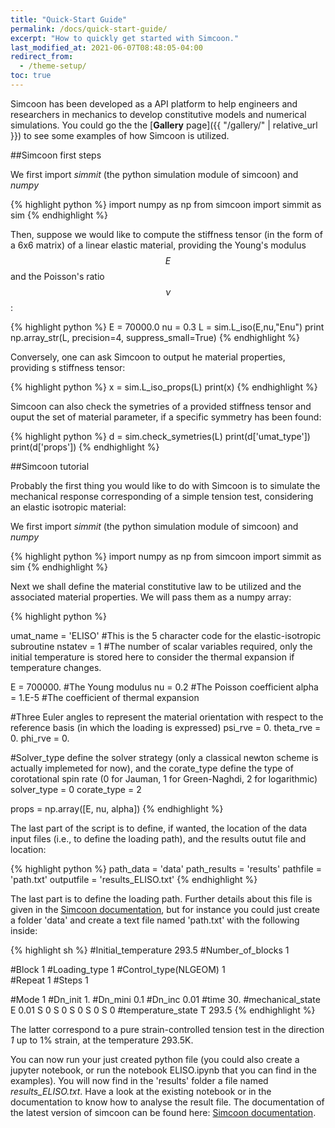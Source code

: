 ```yaml
---
title: "Quick-Start Guide"
permalink: /docs/quick-start-guide/
excerpt: "How to quickly get started with Simcoon."
last_modified_at: 2021-06-07T08:48:05-04:00
redirect_from:
  - /theme-setup/
toc: true
---
```


Simcoon has been developed as a API platform to help engineers and researchers in mechanics to develop constitutive models and numerical simulations. You could go the the [**Gallery** page]({{ "/gallery/" | relative_url }}) to see some examples of how Simcoon is utilized.

##Simcoon first steps

We first import *simmit* (the python simulation module of simcoon) and *numpy* 

{% highlight python %}
import numpy as np
from simcoon import simmit as sim
{% endhighlight %}

Then, suppose we would like to compute the stiffness tensor (in the form of a 6x6 matrix) of a linear elastic material, providing the Young's modulus $$ E $$ and the Poisson's ratio $$ \nu $$:

{% highlight python %}
E = 70000.0
nu = 0.3
L = sim.L_iso(E,nu,"Enu")
print np.array_str(L, precision=4, suppress_small=True)
{% endhighlight %}

Conversely, one can ask Simcoon to output he material properties, providing s stiffness tensor:

{% highlight python %}
x = sim.L_iso_props(L)
print(x)
{% endhighlight %}

Simcoon can also check the symetries of a provided stiffness tensor and ouput the set of material parameter, if a specific symmetry has been found:

{% highlight python %}
d = sim.check_symetries(L)
print(d['umat_type'])
print(d['props'])
{% endhighlight %}

##Simcoon tutorial

Probably the first thing you would like to do with Simcoon is to simulate the mechanical response corresponding of a simple tension test, considering an elastic isotropic material:

We first import *simmit* (the python simulation module of simcoon) and *numpy* 

{% highlight python %}
import numpy as np
from simcoon import simmit as sim
{% endhighlight %}

Next we shall define the material constitutive law to be utilized and the associated material properties. We will pass them as a numpy array:

{% highlight python %}

umat_name = 'ELISO' #This is the 5 character code for the elastic-isotropic subroutine
nstatev = 1 #The number of scalar variables required, only the initial temperature is stored here to consider the thermal expansion if temperature changes.

E = 700000. #The Young modulus
nu = 0.2 #The Poisson coefficient
alpha = 1.E-5 #The coefficient of thermal expansion

#Three Euler angles to represent the material orientation with respect to the reference basis (in which the loading is expressed)
psi_rve = 0.
theta_rve = 0.
phi_rve = 0.

#Solver_type define the solver strategy (only a classical newton scheme is actually implemeted for now), and the corate_type define the type of corotational spin rate (0 for Jauman, 1 for Green-Naghdi, 2 for logarithmic)
solver_type = 0
corate_type = 2

props = np.array([E, nu, alpha])
{% endhighlight %}

The last part of the script is to define, if wanted, the location of the data input files (i.e., to define the loading path), and the results outut file and location:

{% highlight python %}
path_data = 'data'
path_results = 'results'
pathfile = 'path.txt'
outputfile = 'results_ELISO.txt'
{% endhighlight %}

The last part is to define the loading path. Further details about this file is given in the <a href="https://simcoon.readthedocs.io/en/latest/">Simcoon documentation</a>, but for instance you could just create a folder 'data' and create a text file named 'path.txt' with the following inside:

{% highlight sh %}
#Initial_temperature
293.5
#Number_of_blocks
1

#Block
1
#Loading_type
1
#Control_type(NLGEOM)
1    
#Repeat
1
#Steps
1

#Mode
1
#Dn_init 1.
#Dn_mini 0.1
#Dn_inc 0.01
#time
30.
#mechanical_state
E 0.01 
S 0 S 0
S 0 S 0 S 0
#temperature_state
T 293.5
{% endhighlight %}

The latter correspond to a pure strain-controlled tension test in the direction *1* up to 1% strain, at the temperature 293.5K.

You can now run your just created python file (you could also create a jupyter notebook, or run the notebook ELISO.ipynb that you can find in the examples). You will now find in the 'results' folder a file named *results_ELISO.txt*. Have a look at the existing notebook or in the documentation to know how to analyse the result file. The documentation of the latest version of simcoon can be found here: 
 <a href="https://simcoon.readthedocs.io/en/latest/">Simcoon documentation</a>.
